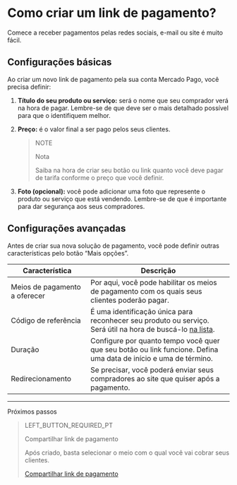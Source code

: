 # Como criar um link de pagamento?

Comece a receber pagamentos pelas redes sociais, e-mail ou site é muito fácil.

## Configurações básicas

Ao criar um novo link de pagamento pela sua conta Mercado Pago, você precisa definir:

1. **Título do seu produto ou serviço:** será o nome que seu comprador verá na hora de pagar. Lembre-se de que deve ser o mais detalhado possível para que o identifiquem melhor.
2. **Preço:** é o valor final a ser pago pelos seus clientes.

    > NOTE
    > 
    > Nota
    > 
    > Saiba na hora de criar seu botão ou link quanto você deve pagar de tarifa conforme o preço que você definir. 

3. **Foto (opcional):** você pode adicionar uma foto que represente o produto ou serviço que está vendendo. Lembre-se de que é importante para dar segurança aos seus compradores.

## Configurações avançadas
Antes de criar sua nova solução de pagamento, você pode definir outras características pelo botão “Mais opções”.

**Característica** | **Descrição**
----------------- | -----------------
Meios de pagamento a oferecer | Por aqui, você pode habilitar os meios de pagamento com os quais seus clientes poderão pagar.
Código de referência | É uma identificação única para reconhecer seu produto ou serviço. Será útil na hora de buscá-lo [na lista](https://www.mercadopago[FAKER][URL][DOMAIN]/tools/list).
Duração | Configure por quanto tempo você quer que seu botão ou link funcione. Defina uma data de início e uma de término.
Redirecionamento | Se precisar, você poderá enviar seus compradores ao site que quiser após a pagamento.

---
Próximos passos
> LEFT_BUTTON_REQUIRED_PT
>
> Compartilhar link de pagamento
>
> Após criado, basta selecionar o meio com o qual você vai cobrar seus clientes.
>
> [Compartilhar link de pagamento](https://www.mercadopago[FAKER][URL][DOMAIN]/developers/pt/guides/online-payments/payment-link/share-button)
